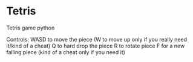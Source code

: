# Tetris
 Tetris game python

Controls:
WASD to move the piece (W to move up only if you really need it/kind of a cheat)
Q to hard drop the piece
R to rotate piece
F for a new falling piece (kind of a cheat only if you need it)
